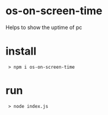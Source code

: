 # os-on-screen-time
Helps to show the uptime of pc

# install

     > npm i os-on-screen-time

# run

     > node index.js

 
